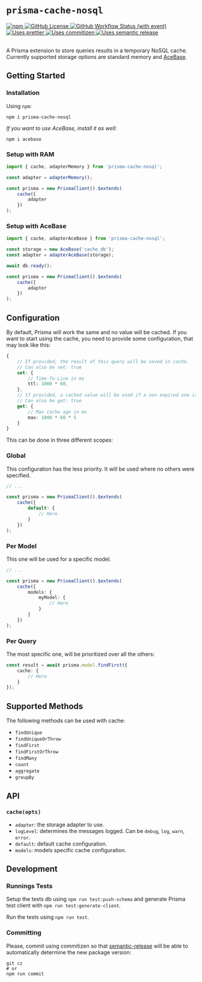 # `prisma-cache-nosql`

<div>
	<a href="https://www.npmjs.com/package/prisma-cache-nosql">
		<img alt="npm" src="https://img.shields.io/npm/v/prisma-cache-nosql?logo=npm&logoColor=white">
	</a>
	<a href="https://github.com/BearToCode/prisma-cache-nosql/blob/master/LICENSE">
		<img alt="GitHub License" src="https://img.shields.io/github/license/BearToCode/prisma-cache-nosql?label=license">
	</a>
	<a href="https://github.com/BearToCode/prisma-cache-nosql/actions/">
		<img alt="GitHub Workflow Status (with event)" src="https://img.shields.io/github/actions/workflow/status/BearToCode/prisma-cache-nosql/run-tests.yaml?label=tests&logo=github">
	</a>
	<a href="https://prettier.io/">
		<img alt="Uses prettier" src="https://img.shields.io/badge/code_style-prettier-ce00ff">
	</a>
	<a href="https://github.com/commitizen/cz-cli">
		<img alt="Uses commitizen" src="https://img.shields.io/badge/🎇-commitizen-f71ef3">
	</a>
		<a href="https://github.com/commitizen/cz-cli">
		<img alt="Uses semantic release" src="https://img.shields.io/badge/📦🚀-semantic_release-ff008e">
	</a>
</div>

<br>

A Prisma extension to store queries results in a temporary NoSQL cache. Currently supported storage options are standard memory and [AceBase](https://github.com/appy-one/acebase).

## Getting Started

### Installation

Using `npm`:

```
npm i prisma-cache-nosql
```

_If you want to use AceBase, install it as well:_

```
npm i acebase
```

### Setup with RAM

```ts
import { cache, adapterMemory } from 'prisma-cache-nosql';

const adapter = adapterMemory();

const prisma = new PrismaClient().$extends(
	cache({
		adapter
	})
);
```

### Setup with AceBase

```ts
import { cache, adapterAceBase } from 'prisma-cache-nosql';

const storage = new AceBase('cache_db');
const adapter = adapterAceBase(storage);

await db.ready();

const prisma = new PrismaClient().$extends(
	cache({
		adapter
	})
);
```

## Configuration

By default, Prisma will work the same and no value will be cached. If you want to start using the cache, you need to provide some configuration, that may look like this:

```ts
{
	// If provided, the result of this query will be saved in cache.
	// Can also be set: true
	set: {
		// Time-To-Live in ms
		ttl: 1000 * 60,
	},
	// If provided, a cached value will be used if a non expired one is found
	// Can also be get: true
	get: {
		// Max cache age in ms
		max: 1000 * 60 * 5
	}
}
```

This can be done in three different scopes:

### Global

This configuration has the less priority. It will be used where no others were specified.

```ts
// ...

const prisma = new PrismaClient().$extends(
	cache({
		default: {
			// Here
		}
	})
);
```

### Per Model

This one will be used for a specific model.

```ts
// ...

const prisma = new PrismaClient().$extends(
	cache({
		models: {
			myModel: {
				// Here
			}
		}
	})
);
```

### Per Query

The most specific one, will be prioritized over all the others:

```ts
const result = await prisma.model.findFirst({
	cache: {
		// Here
	}
});
```

## Supported Methods

The following methods can be used with cache:

- `findUnique`
- `findUniqueOrThrow`
- `findFirst`
- `findFirstOrThrow`
- `findMany`
- `count`
- `aggregate`
- `groupBy`

## API

### `cache(opts)`

- `adapter`: the storage adapter to use.
- `logLevel`: determines the messages logged. Can be `debug`, `log`, `warn`, `error`.
- `default`: default cache configuration.
- `models`: models specific cache configuration.

## Development

### Runnings Tests

Setup the tests db using `npm run test:push-schema` and generate Prisma test client with `npm run test:generate-client`.

Run the tests using `npm run test`.

### Committing

Please, commit using commitizen so that [semantic-release](https://github.com/semantic-release/semantic-release) will be able to automatically determine the new package version:

```
git cz
# or
npm run commit
```
